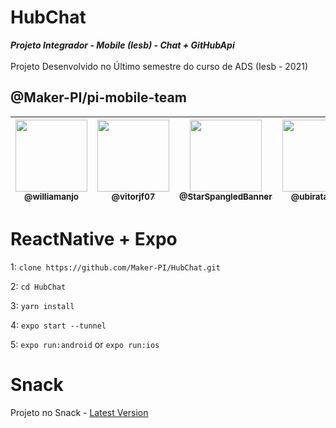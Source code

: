 # HubChat
***Projeto Integrador - Mobile (Iesb) - Chat + GitHubApi*** <br> <br>
Projeto Desenvolvido no Último semestre do curso de ADS (Iesb - 2021) <br>

## @Maker-PI/pi-mobile-team

| [<img src="https://avatars3.githubusercontent.com/u/69880957?s=460&u=c9dbe7e8864c185939a48881523f751b1200f838&v=4" width="115"><br><sub>@williamanjo</sub>](https://github.com/williamanjo) | [<img src="https://avatars.githubusercontent.com/u/69884404?v=4" width="115"><br><sub>@vitorjf07</sub>](https://github.com/vitorjf07) | [<img src="https://avatars.githubusercontent.com/u/67032027?v=4" width="115"><br><sub>@StarSpangledBanner</sub>](https://github.com/StarSpangledBanner) | [<img src="https://avatars.githubusercontent.com/u/69194011?v=4" width="115"><br><sub>@ubiratanlsc</sub>](https://github.com/ubiratanlsc) | [<img src="https://avatars.githubusercontent.com/u/70604266?v=4" width="115"><br><sub>@Flipjone</sub>](https://github.com/Flipjone) |
| :---------------------------------------------------------------------------------------------------------------------------------------------------------------------------------------: | :-------------------------------------------------------------------------------------------------------------------------------------------------------------------------------------------: | :-------------------------------------------------------------------------------------------------------------------------------------------------------------------------------------: | :-----------------------------------------------------------------------------------------------------------------------------------------------------------------------------------------: | :----------------------------------------------------------------------------------------------------------------------------------------------: | 

# ReactNative + Expo <br>

1: ```clone https://github.com/Maker-PI/HubChat.git```

2: ```cd HubChat```

3: ```yarn install```

4: ```expo start --tunnel```

5: ```expo run:android``` or ```expo run:ios```

# Snack <br>

Projeto no Snack - [Latest Version](https://snack.expo.io/@williamanjo/hubchat-integrando)




